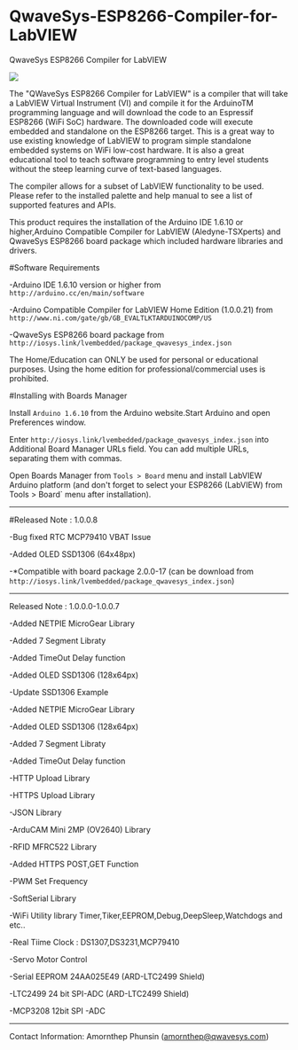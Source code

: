 # QwaveSys-ESP8266-Compiler-for-LabVIEW
QwaveSys ESP8266 Compiler for LabVIEW

![](http://iosys.link/tmp_pics/esp.png)

The "QWaveSys ESP8266 Compiler for LabVIEW"  is a compiler that will take a LabVIEW Virtual Instrument (VI) and compile it for the ArduinoTM programming language and will download the code to an  Espressif ESP8266 (WiFi SoC) hardware.  The downloaded code will execute embedded and standalone on the ESP8266 target.  This is a great way to use existing knowledge of LabVIEW to program simple standalone embedded systems on WiFi low-cost hardware.  It is also a great educational tool to teach software programming to entry level students without the steep learning curve of text-based languages.

The compiler allows for a subset of LabVIEW functionality to be used.  Please refer to the installed palette and help manual to see a list of supported features and APIs. 

This product requires the installation of the Arduino IDE 1.6.10 or higher,Arduino Compatible Compiler for LabVIEW (Aledyne-TSXperts) and QwaveSys ESP8266 board package which included hardware libraries and drivers.  

#Software Requirements

-Arduino IDE 1.6.10 version or higher from `http://arduino.cc/en/main/software`

-Arduino Compatible Compiler for LabVIEW Home Edition (1.0.0.21) from `http://www.ni.com/gate/gb/GB_EVALTLKTARDUINOCOMP/US`

-QwaveSys ESP8266 board package from  `http://iosys.link/lvembedded/package_qwavesys_index.json`

The Home/Education can ONLY be used for personal or educational purposes.  Using the home edition for professional/commercial uses is prohibited.

#Installing with Boards Manager

Install `Arduino 1.6.10` from the Arduino website.Start Arduino and open Preferences window.

Enter `http://iosys.link/lvembedded/package_qwavesys_index.json` into Additional Board Manager URLs field. You can add multiple URLs, separating them with commas.

Open Boards Manager from `Tools > Board` menu and install LabVIEW Arduino platform (and don't forget to select your ESP8266 (LabVIEW) from Tools > Board` menu after installation).

-----------------------------------------------
#Released Note : 1.0.0.8

-Bug fixed RTC MCP79410 VBAT Issue

-Added OLED SSD1306 (64x48px)

-*Compatible with board package 2.0.0-17 (can be download from `http://iosys.link/lvembedded/package_qwavesys_index.json`)

-----------------------------------------------

Released Note : 1.0.0.0-1.0.0.7

-Added NETPIE MicroGear Library

-Added 7 Segment Libraty

-Added TimeOut Delay function

-Added OLED SSD1306 (128x64px)

-Update SSD1306 Example 

-Added NETPIE MicroGear Library

-Added OLED SSD1306 (128x64px)

-Added 7 Segment Libraty

-Added TimeOut Delay function

-HTTP Upload Library

-HTTPS Upload Library

-JSON Library

-ArduCAM Mini 2MP (OV2640) Library

-RFID MFRC522 Library

-Added HTTPS POST,GET Function

-PWM Set Frequency

-SoftSerial Library

-WiFi Utility library Timer,Tiker,EEPROM,Debug,DeepSleep,Watchdogs and etc..

-Real Tiime Clock : DS1307,DS3231,MCP79410

-Servo Motor Control

-Serial EEPROM 24AA025E49 (ARD-LTC2499 Shield)

-LTC2499 24 bit SPI-ADC (ARD-LTC2499 Shield)

-MCP3208 12bit SPI -ADC

-----------------------------------------------

Contact Information: Amornthep Phunsin (amornthep@qwavesys.com)
